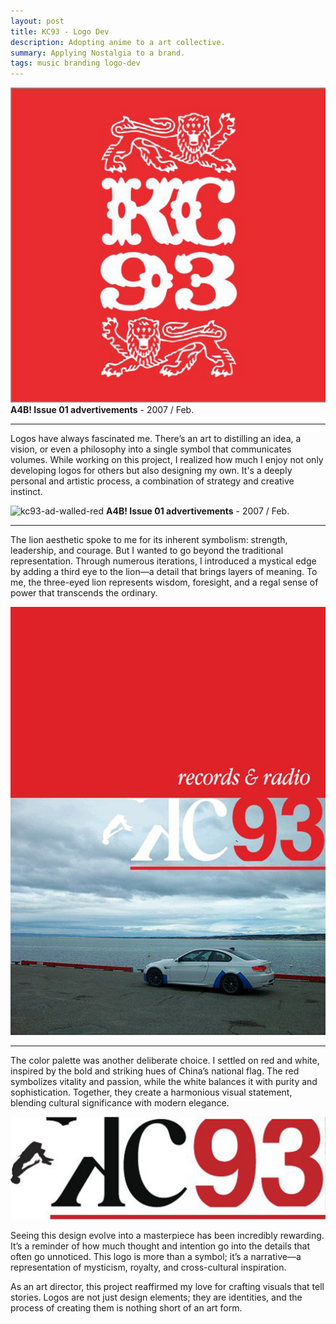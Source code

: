 ```yaml
---
layout: post
title: KC93 - Logo Dev
description: Adopting anime to a art collective.
summary: Applying Nostalgia to a brand.
tags: music branding logo-dev 
---
```


![kc93-2lions-logo](/assets/img/kc93-2lions-logo.png)
**A4B! Issue 01 advertivements** - 2007 / Feb.

---

Logos have always fascinated me. There’s an art to distilling an idea, a vision, or even a philosophy into a single symbol that communicates volumes. While working on this project, I realized how much I enjoy not only developing logos for others but also designing my own. It's a deeply personal and artistic process, a combination of strategy and creative instinct.


![kc93-ad-walled-red](/assets/img/kc93-ad-walled-red.png)
**A4B! Issue 01 advertivements** - 2007 / Feb.

---

The lion aesthetic spoke to me for its inherent symbolism: strength, leadership, and courage. But I wanted to go beyond the traditional representation. Through numerous iterations, I introduced a mystical edge by adding a third eye to the lion—a detail that brings layers of meaning. To me, the three-eyed lion represents wisdom, foresight, and a regal sense of power that transcends the ordinary.



![kc93-bmw](/assets/img/kc93-bmw.png)

---


The color palette was another deliberate choice. I settled on red and white, inspired by the bold and striking hues of China’s national flag. The red symbolizes vitality and passion, while the white balances it with purity and sophistication. Together, they create a harmonious visual statement, blending cultural significance with modern elegance.

![kc93-logo-classic](/assets/img/kc93-logo-classic.png)

Seeing this design evolve into a masterpiece has been incredibly rewarding. It’s a reminder of how much thought and intention go into the details that often go unnoticed. This logo is more than a symbol; it’s a narrative—a representation of mysticism, royalty, and cross-cultural inspiration.

As an art director, this project reaffirmed my love for crafting visuals that tell stories. Logos are not just design elements; they are identities, and the process of creating them is nothing short of an art form.

